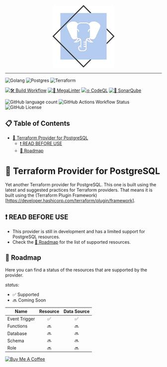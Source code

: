 <p align="center">
  <img src="./assets/provider_logo.svg" width="200" alt="logo"/>
</p>

---

![Golang](https://img.shields.io/badge/-Golang-black?style=for-the-badge&logoColor=white&logo=go&color=00ADD8)
![Postgres](https://img.shields.io/badge/-PostgreSQL-black?style=for-the-badge&logoColor=white&logo=postgresql&color=4169E1)
![Terraform](https://img.shields.io/badge/-Terraform-black?style=for-the-badge&logoColor=white&logo=terraform&color=844FBA)

[![🛠️ Build Workflow](https://github.com/inventium-tech/terraform-provider-postgresql/actions/workflows/build.yml/badge.svg)](https://github.com/inventium-tech/terraform-provider-postgresql/actions/workflows/build.yml)
[![🔎 MegaLinter](https://github.com/inventium-tech/terraform-provider-postgresql/actions/workflows/mega-linter.yml/badge.svg)](https://github.com/inventium-tech/terraform-provider-postgresql/actions/workflows/mega-linter.yml)
[![❇️ CodeQL](https://github.com/inventium-tech/terraform-provider-postgresql/actions/workflows/codeql.yml/badge.svg)](https://github.com/inventium-tech/terraform-provider-postgresql/actions/workflows/codeql.yml)
[![🎯 SonarQube](https://github.com/inventium-tech/terraform-provider-postgresql/actions/workflows/codeql.yml/badge.svg)](https://github.com/inventium-tech/terraform-provider-postgresql/actions/workflows/codeql.yml)

![GitHub language count](https://img.shields.io/github/languages/count/inventium-tech/terraform-provider-postgresql)
![GitHub Actions Workflow Status](https://img.shields.io/github/actions/workflow/status/inventium-tech/terraform-provider-postgresql/go.yml?branch=main&logo=githubactions&logoColor=white&logoSize=5)
![GitHub License](https://img.shields.io/github/license/inventium-tech/terraform-provider-postgresql)

<h2>📋 Table of Contents</h2>

<!-- TOC -->
* [🐘 Terraform Provider for PostgreSQL](#-terraform-provider-for-postgresql)
  * [❗ READ BEFORE USE](#-read-before-use)
  * [🏁 Roadmap](#-roadmap)
<!-- TOC -->

# 🐘 Terraform Provider for PostgreSQL

Yet another Terraform provider for PostgreSQL. This one is built using the latest and suggested practices for
Terraform providers. That means it is built using the
(Terraform Plugin Framework)[https://developer.hashicorp.com/terraform/plugin/framework].

## ❗ READ BEFORE USE

* This provider is still in development and has a limited support for PostgreSQL resources.
* Check the [🏁 Roadmap](#-roadmap) for the list of supported resources.

## 🏁 Roadmap

Here you can find a status of the resources that are supported by the provider.

_status:_

* ✅ Supported
* 🔜 Coming Soon

| Name          | Resource | Data Source |
|---------------|:--------:|:-----------:|
| Event Trigger |    ✅     |      ✅      |
| Functions     |    🔜    |     🔜      |
| Database      |    🔜    |     🔜      |
| Schema        |    🔜    |     🔜      |
| Role          |    🔜    |     🔜      |

<a href="https://www.buymeacoffee.com/refucktor" target="_blank">
  <img src="https://cdn.buymeacoffee.com/buttons/v2/default-red.png" alt="Buy Me A Coffee"
    style="height: 60px !important;width: 217px !important;">
</a>

